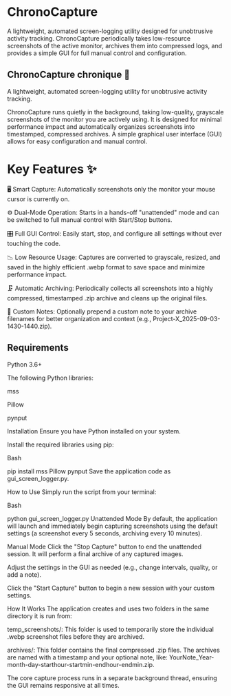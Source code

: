 # ChronoCapture
A lightweight, automated screen-logging utility designed for unobtrusive activity tracking. ChronoCapture periodically takes low-resource screenshots of the active monitor, archives them into compressed logs, and provides a simple GUI for full manual control and configuration.

## ChronoCapture chronique 📸
A lightweight, automated screen-logging utility for unobtrusive activity tracking.

ChronoCapture runs quietly in the background, taking low-quality, grayscale screenshots of the monitor you are actively using. It is designed for minimal performance impact and automatically organizes screenshots into timestamped, compressed archives. A simple graphical user interface (GUI) allows for easy configuration and manual control.

# Key Features ✨
🖥️ Smart Capture: Automatically screenshots only the monitor your mouse cursor is currently on.

⚙️ Dual-Mode Operation: Starts in a hands-off "unattended" mode and can be switched to full manual control with Start/Stop buttons.

🎛️ Full GUI Control: Easily start, stop, and configure all settings without ever touching the code.

📉 Low Resource Usage: Captures are converted to grayscale, resized, and saved in the highly efficient .webp format to save space and minimize performance impact.

🗜️ Automatic Archiving: Periodically collects all screenshots into a highly compressed, timestamped .zip archive and cleans up the original files.

📝 Custom Notes: Optionally prepend a custom note to your archive filenames for better organization and context (e.g., Project-X_2025-09-03-1430-1440.zip).

## Requirements
Python 3.6+

The following Python libraries:

mss

Pillow

pynput

Installation
Ensure you have Python installed on your system.

Install the required libraries using pip:

Bash

pip install mss Pillow pynput
Save the application code as gui_screen_logger.py.

How to Use
Simply run the script from your terminal:

Bash

python gui_screen_logger.py
Unattended Mode
By default, the application will launch and immediately begin capturing screenshots using the default settings (a screenshot every 5 seconds, archiving every 10 minutes).

Manual Mode
Click the "Stop Capture" button to end the unattended session. It will perform a final archive of any captured images.

Adjust the settings in the GUI as needed (e.g., change intervals, quality, or add a note).

Click the "Start Capture" button to begin a new session with your custom settings.

How It Works
The application creates and uses two folders in the same directory it is run from:

temp_screenshots/: This folder is used to temporarily store the individual .webp screenshot files before they are archived.

archives/: This folder contains the final compressed .zip files. The archives are named with a timestamp and your optional note, like: YourNote_Year-month-day-starthour-startmin-endhour-endmin.zip.

The core capture process runs in a separate background thread, ensuring the GUI remains responsive at all times.